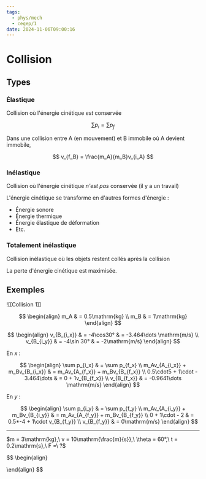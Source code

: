 ```yaml
---
tags:
  - phys/mech
  - cegep/1
date: 2024-11-06T09:00:16
---
```


# Collision

## Types

### Élastique

Collision où l'énergie cinétique *est* conservée

$$
\sum p_{i} = \sum p_{f}
$$

Dans une collision entre A (en mouvement) et B immobile où A devient immobile,

$$
v_{f_B} = \frac{m_A}{m_B}v_{i_A}
$$

### Inélastique

Collision où l'énergie cinétique *n'est pas* conservée (il y a un travail)

L'énergie cinétique se transforme en d'autres formes d'énergie :

- Énergie sonore
- Énergie thermique
- Énergie élastique de déformation
- Etc.

### Totalement inélastique

Collision inélastique où les objets restent collés après la collision

La perte d'énergie cinétique est maximisée.

## Exemples

![[Collision 1]]

$$
\begin{align}
m_A & = 0.5\mathrm{kg} \\
m_B & = 1\mathrm{kg}
\end{align}
$$

$$
\begin{align}
v_{B_{i_x}} & = -4\cos30° & = -3.464\dots \mathrm{m/s} \\
v_{B_{i_y}} & = -4\sin 30° & = -2\mathrm{m/s}
\end{align}
$$

En $x$ :

$$
\begin{align}
\sum p_{i_x} & = \sum p_{f_x} \\
m_Av_{A_{i_x}} + m_Bv_{B_{i_x}} & = m_Av_{A_{f_x}} + m_Bv_{B_{f_x}} \\
0.5\cdot5 + 1\cdot - 3.464\dots & = 0 + 1v_{B_{f_x}} \\
v_{B_{f_x}} & = -0.9641\dots \mathrm{m/s}
\end{align}
$$

En $y$ :

$$
\begin{align}
\sum p_{i_y} & = \sum p_{f_y} \\
m_Av_{A_{i_y}} + m_Bv_{B_{i_y}} & = m_Av_{A_{f_y}} + m_Bv_{B_{f_y}} \\
0 + 1\cdot - 2 & = 0.5*-4 + 1\cdot v_{B_{f_y}} \\
v_{B_{f_y}} & = 0\mathrm{m/s}
\end{align}
$$

---

$m = 3\mathrm{kg},\ v = 10\mathrm{\frac{m}{s}},\ \theta = 60°,\ t = 0.2\mathrm{s},\ F =\ ?$

$$
\begin{align}

\end{align}
$$

